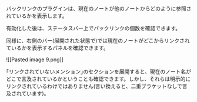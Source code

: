 バックリンクのプラグインは、現在のノートが他のノートからどのように参照されているかを表示します。

有効化した後は、ステータスバー上でバックリンクの個数を確認できます。

同様に、右側のバー(展開された状態で)では現在のノートがどこからリンクされているかを表示するパネルを確認できます。

![[Pasted image 9.png]]

｢リンクされていないメンション｣のセクションを展開すると、現在のノート名がどこで言及されているかということも確認できます。しかし、それらは明示的にリンクされているわけではありません(言い換えると、二重ブラケットなしで言及されています)。
